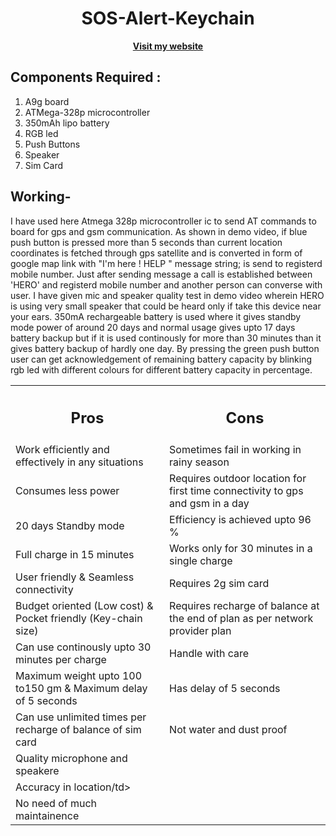 <div align="center">
  <h1>SOS-Alert-Keychain</h1>
  <a href="https://sites.google.com/view/rhythmshah/sos-alert?authuser=0"><b>Visit my website</b></a>
</div>


## **Components Required :**

1. A9g board
2. ATMega-328p microcontroller
3. 350mAh lipo battery
4. RGB led
5. Push Buttons
6. Speaker
7. Sim Card

## **Working-**

I have used here Atmega 328p microcontroller ic to send AT commands to board for gps and gsm communication. As shown in demo video, if blue push button is pressed more than 5 seconds than current location coordinates is fetched through gps satellite and is converted in form of google map link with "I'm here ! HELP " message string; is send to registerd mobile number. Just after sending message a call is established between 'HERO' and registerd mobile number and another person can converse with user. I have given mic and speaker quality test in demo video wherein HERO is using very small speaker that could be heard only if take this device near your ears. 350mA rechargeable battery is used where it gives standby mode power of around 20 days and normal usage gives upto 17 days battery backup but if it is used continously for more than 30 minutes than it gives battery backup of hardly one day. By pressing the green push button user can get acknowledgement of remaining battery capacity by blinking rgb led with different colours for different battery capacity in percentage.


<table align="center">
  <tr>
    <th><h2><b>Pros</b></h2></th>
    <th><h2><b>Cons</b></h2></th>
  </tr>
  <tr>
    <td>Work efficiently and effectively in any situations</td>
    <td>Sometimes fail in working in rainy season</td>
  </tr>
  <tr>
    <td>Consumes less power</td>
    <td>Requires outdoor location for first time connectivity to gps and gsm in a day</td>
  </tr>
  <tr>
    <td>20 days Standby mode </td>
    <td>Efficiency is achieved upto 96 % </td>
  </tr>
  <tr>
    <td>Full charge in 15 minutes</td>
    <td>Works only for 30 minutes in a single charge</td>
  </tr>
  <tr>
    <td>User friendly & Seamless connectivity</td>
    <td>Requires 2g sim card</td>
  </tr>
  <tr>
    <td>Budget oriented (Low cost) & Pocket friendly (Key-chain size)</td>
    <td>Requires recharge of balance at the end of plan as per network provider plan</td>
  </tr>
  <tr>
    <td>Can use continously upto 30 minutes per charge</td>
    <td>Handle with care</td>
  </tr>
  <tr>
    <td>Maximum weight upto 100 to150 gm & Maximum delay of 5 seconds</td>
    <td>Has delay of 5 seconds</td>
  </tr>
  <tr>
    <td>Can use unlimited times per recharge of balance of sim card</td>
     <td>Not water and dust proof</td>
  </tr>
  <tr>
    <td>Quality microphone and speakere</td>
  </tr>
   <tr>
    <td>Accuracy in location/td>
  </tr>
   <tr>
    <td>No need of much maintainence</td>
  </tr>
</table>
